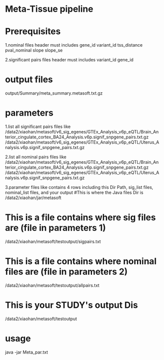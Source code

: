 # Meta-Tissue pipeline

# Prerequisites
1.nominal files
header must includes
gene_id	variant_id	tss_distance	pval_nominal	slope	slope_se

2.significant pairs files
header must includes
variant_id	gene_id	

# output files

output/Summary/meta_summary.metasoft.txt.gz

# parameters
1.list all significant pairs files like
/data2/xiaohan/metasoft/v6_sig_egenes/GTEx_Analysis_v6p_eQTL/Brain_Anterior_cingulate_cortex_BA24_Analysis.v6p.signif_snpgene_pairs.txt.gz
/data2/xiaohan/metasoft/v6_sig_egenes/GTEx_Analysis_v6p_eQTL/Uterus_Analysis.v6p.signif_snpgene_pairs.txt.gz

2.list all nominal pairs files like
/data2/xiaohan/metasoft/v6_sig_egenes/GTEx_Analysis_v6p_eQTL/Brain_Anterior_cingulate_cortex_BA24_Analysis.v6p.signif_snpgene_pairs.txt.gz
/data2/xiaohan/metasoft/v6_sig_egenes/GTEx_Analysis_v6p_eQTL/Uterus_Analysis.v6p.signif_snpgene_pairs.txt.gz

3.parameter files like
contains 4 rows including this Dir Path, sig_list files, nominal_list files, and your output
#This is where the Java files Dir is
/data2/xiaohan/jar/metasoft
# This is a file contains where sig files are (file in parameters 1)
/data2/xiaohan/metasoft/testoutput/sigpairs.txt
# This is a file contains where nominal files are (file in parameters 2)
/data2/xiaohan/metasoft/testoutput/allpairs.txt
# This is your STUDY's output Dis
/data2/xiaohan/metasoft/testoutput


# usage
java -jar Meta_par.txt 